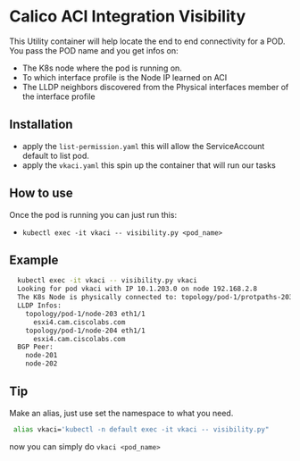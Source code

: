 # Calico ACI Integration Visibility

This Utility container will help locate the end to end connectivity for a POD.
You pass the POD name and you get infos on:

- The K8s node where the pod is running on.
- To which interface profile is the Node IP learned on ACI
- The LLDP neighbors discovered from the Physical interfaces member of the interface profile

## Installation

- apply the `list-permission.yaml` this will allow the ServiceAccount default to list pod.
- apply the `vkaci.yaml` this spin up the container that will run our tasks

## How to use

Once the pod is running you can just run this:

- `kubectl exec -it vkaci -- visibility.py <pod_name>`

## Example

```bash
  kubectl exec -it vkaci -- visibility.py vkaci
  Looking for pod vkaci with IP 10.1.203.0 on node 192.168.2.8
  The K8s Node is physically connected to: topology/pod-1/protpaths-203-204/pathep-[esxi4_vpc_vmnic2-3_PolGrp]
  LLDP Infos:
    topology/pod-1/node-203 eth1/1
      esxi4.cam.ciscolabs.com
    topology/pod-1/node-204 eth1/1
      esxi4.cam.ciscolabs.com
  BGP Peer:
    node-201
    node-202
```

## Tip

Make an alias, just use set the namespace to what you need.

```bash
 alias vkaci='kubectl -n default exec -it vkaci -- visibility.py"
 ```

 now you can simply do `vkaci <pod_name>`
